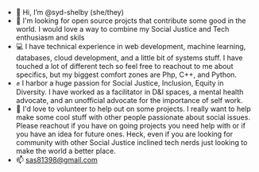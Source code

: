 - 👋 Hi, I’m @syd-shelby (she/they)
- 👀 I'm looking for open source projcts that contribute some good in the world. I would love a way to combine my Social Justice and Tech enthusiasm and skils
- 💻 I have technical experience in web development, machine learning, databases, cloud development, and a little bit of systems stuff.
      I have touched a lot of different tech so feel free to reachout to me about specifics, but my biggest comfort zones are Php, C++, and Python.
- ✊ I harbor a huge passion for Social Justice, Inclusion, Equity in Diversity. I have worked as a facilitator in D&I spaces, a mental health advocate, and an
      unofficial advocate for the importance of self work. 
- 🤝 I'd love to volunteer to help out on some projects. I really want to help make some cool stuff with other people passionate about social issues. Please
      reachout if you have on going projects you need help with or if you have an idea for future ones. Heck, even if you are looking for community with other
      Social Justice inclined tech nerds just looking to make the world a better place.
- 📫 sas81398@gmail.com

<!---
syd-shelby/syd-shelby is a ✨ special ✨ repository because its `README.md` (this file) appears on your GitHub profile.
You can click the Preview link to take a look at your changes.
--->
